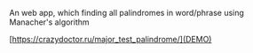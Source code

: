 An web app, which finding all palindromes in word/phrase using Manacher's algorithm

[https://crazydoctor.ru/major_test_palindrome/](DEMO)